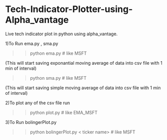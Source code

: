 # Tech-Indicator-Plotter-using-Alpha_vantage

Live tech indicator plot in python using alpha_vantage.

1)To Run ema.py , sma.py

>> python ema.py <ticker name>                                       # like MSFT

(This will start saving exponantial moving average of data into csv file with 1 min of interval)

>> python sma.py <ticker name>                                       # like MSFT

(This will start saving simple moving average of data into csv file with 1 min of interval)

2)To plot any of the csv file run

>> python plot.py <Ticker csv file name without csv extension>       # like EMA_MSFT

3)To Run bolingerPlot.py

>> python bolingerPlot.py < ticker name>                             # like MSFT
